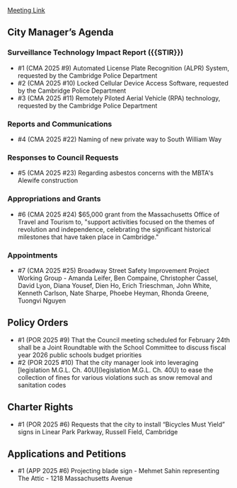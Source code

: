 [Meeting Link](https://cambridgema.iqm2.com/Citizens/Detail_Meeting.aspx?ID=4633)

## City Manager’s Agenda

### Surveillance Technology Impact Report ({{STIR}})
- #1 (CMA 2025 #9) Automated License Plate Recognition (ALPR) System, requested by the Cambridge Police Department
- #2 (CMA 2025 #10) Locked Cellular Device Access Software, requested by the Cambridge Police Department
- #3 (CMA 2025 #11) Remotely Piloted Aerial Vehicle (RPA) technology, requested by the Cambridge Police Department

### Reports and Communications
- #4 (CMA 2025 #22) Naming of new private way to South William Way

### Responses to Council Requests
- #5 (CMA 2025 #23) Regarding asbestos concerns with the MBTA's Alewife construction

### Appropriations and Grants
- #6 (CMA 2025 #24) $65,000 grant from the Massachusetts Office of Travel and Tourism to, "support activities focused on the themes of revolution and independence, celebrating the significant historical milestones that have taken place in Cambridge."


### Appointments
- #7 (CMA 2025 #25) Broadway Street Safety Improvement Project Working Group - Amanda Leifer, Ben Compaine, Christopher Cassel, David Lyon, Diana Yousef, Dien Ho, Erich Trieschman, John White, Kenneth Carlson, Nate Sharpe, Phoebe Heyman, Rhonda Greene, Tuongvi Nguyen


## Policy Orders
- #1 (POR 2025 #9) That the Council meeting scheduled for February 24th shall be a Joint
Roundtable with the School Committee to discuss fiscal year 2026 public schools budget priorities
- #2 (POR 2025 #10) That the city manager look into leveraging [legislation M.G.L. Ch. 40U](legislation M.G.L. Ch. 40U) to ease the collection of fines for various violations such as snow removal and sanitation codes


## Charter Rights
- #1 (POR 2025 #6) Requests that the city to install “Bicycles Must Yield” signs in Linear Park Parkway, Russell Field, Cambridge

## Applications and Petitions
- #1 (APP 2025 #6) Projecting blade sign - Mehmet Sahin representing The Attic - 1218 Massachusetts Avenue
